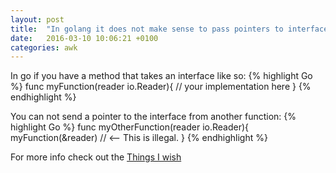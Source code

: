 ```yaml
---
layout: post
title:  "In golang it does not make sense to pass pointers to interfaces around"
date:   2016-03-10 10:06:21 +0100
categories: awk
---
```

In go if you have a method that takes an interface like so:
{% highlight Go %}
func myFunction(reader io.Reader){
  // your implementation here
}
{% endhighlight %}

You can not send a pointer to the interface from another function:
{% highlight Go %}
func myOtherFunction(reader io.Reader){
  myFunction(&reader) // <-- This is illegal.
}
{% endhighlight %}



For more info check out the [Things I wish][Things-i-wish]

[things-i-wish]: http://openmymind.net/Things-I-Wish-Someone-Had-Told-Me-About-Go/

